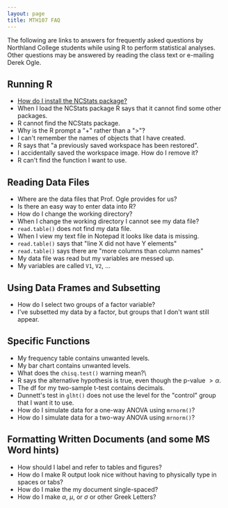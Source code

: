 ```yaml
---
layout: page
title: MTH107 FAQ
---
```


The following are links to answers for frequently asked questions by Northland College students while using R to perform statistical analyses.  Other questions may be answered by reading the class text or e-mailing Derek Ogle.

## Running R

* [How do I install the NCStats package?](FAQs/install_NCStats.html)
* When I load the NCStats package R says that it cannot find some other packages.
* R cannot find the NCStats package.
* Why is the R prompt a "+" rather than a ">"?
* I can't remember the names of objects that I have created.
* R says that "a previously saved workspace has been restored".
* I accidentally saved the workspace image.  How do I remove it?
* R can't find the function I want to use.</a>

## Reading Data Files
* Where are the data files that Prof. Ogle provides for us?
* Is there an easy way to enter data into R?
* How do I change the working directory?
* When I change the working directory I cannot see my data file?
* `read.table()` does not find my data file.
* When I view my text file in Notepad it looks like data is missing.
* `read.table()` says that "line X did not have Y elements"
* `read.table()` says there are "more columns than column names"
* My data file was read but my variables are messed up.
* My variables are called `V1`, `V2`, ...

## Using Data Frames and Subsetting
* How do I select two groups of a factor variable?
* I've subsetted my data by a factor, but groups that I don't want still appear.

## Specific Functions
* My frequency table contains unwanted levels.
* My bar chart contains unwanted levels.
* What does the `chisq.test()` warning mean?\
* R says the alternative hypothesis is true, even though the p-value $> \alpha$.
* The df for my two-sample t-test contains decimals.
* Dunnett's test in `glht()` does not use the level for the "control" group that I want it to use.
* How do I simulate data for a one-way ANOVA using `mrnorm()`?
* How do I simulate data for a two-way ANOVA using `mrnorm()`?

## Formatting Written Documents (and some MS Word hints)
* How should I label and refer to tables and figures?
* How do I make R output look nice without having to physically type in spaces or tabs?
* How do I make the my document single-spaced?
* How do I make $\alpha$, $\mu$, or $\sigma$ or other Greek Letters?
